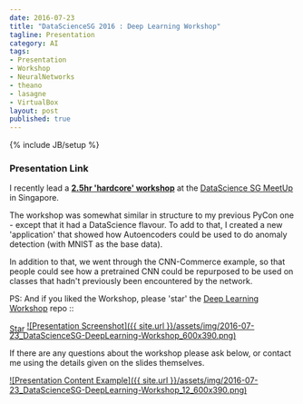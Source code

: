 ```yaml
---
date: 2016-07-23
title: "DataScienceSG 2016 : Deep Learning Workshop"
tagline: Presentation
category: AI
tags:
- Presentation
- Workshop
- NeuralNetworks
- theano
- lasagne
- VirtualBox
layout: post
published: true
---
```

{% include JB/setup %}


### Presentation Link

I recently lead a <strong><a href="http://redcatlabs.com/2016-07-23_DataScienceSG-DeepLearning-Workshop/" target="_blank">2.5hr 'hardcore' workshop</a></strong> 
at the [DataScience SG MeetUp](http://www.meetup.com/DataScience-SG-Singapore/events/232577187/) in Singapore.

The workshop was somewhat similar in structure to my previous PyCon one - except that it had a DataScience flavour.  To 
add to that, I created a new 'application' that showed how Autoencoders could be used to do anomaly detection (with MNIST
as the base data).

In addition to that, we went through the CNN-Commerce example, so that people could see how 
a pretrained CNN could be repurposed to be used on classes that hadn't previously been encountered by the network.


PS:  And if you liked the Workshop, please 'star' the <a href="https://github.com/mdda/deep-learning-workshop" target="_blank">Deep Learning Workshop</a> repo ::
<!-- From :: https://buttons.github.io/ -->
<!-- Place this tag where you want the button to render. -->
<span style="position:relative;top:5px;">
<a aria-label="Star mdda/deep-learning-workshop on GitHub" data-count-aria-label="# stargazers on GitHub" data-count-api="/repos/mdda/deep-learning-workshop#stargazers_count" data-count-href="/mdda/deep-learning-workshop/stargazers" data-icon="octicon-star" href="https://github.com/mdda/deep-learning-workshop" class="github-button">Star</a>
<!-- Place this tag right after the last button or just before your close body tag. -->
<script async defer id="github-bjs" src="https://buttons.github.io/buttons.js"></script>
</span>

<a href="http://redcatlabs.com/2016-07-23_DataScienceSG-DeepLearning-Workshop/" target="_blank">
![Presentation Screenshot]({{ site.url }}/assets/img/2016-07-23_DataScienceSG-DeepLearning-Workshop_600x390.png)
</a>

If there are any questions about the workshop please ask below, 
or contact me using the details given on the slides themselves.

<a href="http://redcatlabs.com/2016-07-23_DataScienceSG-DeepLearning-Workshop/#/12" target="_blank">
![Presentation Content Example]({{ site.url }}/assets/img/2016-07-23_DataScienceSG-DeepLearning-Workshop_12_600x390.png)
</a>
